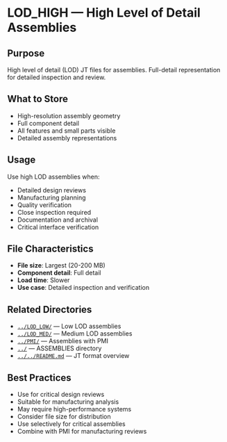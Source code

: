 # LOD_HIGH — High Level of Detail Assemblies

## Purpose

High level of detail (LOD) JT files for assemblies. Full-detail representation for detailed inspection and review.

## What to Store

- High-resolution assembly geometry
- Full component detail
- All features and small parts visible
- Detailed assembly representations

## Usage

Use high LOD assemblies when:
- Detailed design reviews
- Manufacturing planning
- Quality verification
- Close inspection required
- Documentation and archival
- Critical interface verification

## File Characteristics

- **File size**: Largest (20-200 MB)
- **Component detail**: Full detail
- **Load time**: Slower
- **Use case**: Detailed inspection and verification

## Related Directories

- [`../LOD_LOW/`](../LOD_LOW/) — Low LOD assemblies
- [`../LOD_MED/`](../LOD_MED/) — Medium LOD assemblies
- [`../PMI/`](../PMI/) — Assemblies with PMI
- [`../`](../) — ASSEMBLIES directory
- [`../../README.md`](../../README.md) — JT format overview

## Best Practices

- Use for critical design reviews
- Suitable for manufacturing analysis
- May require high-performance systems
- Consider file size for distribution
- Use selectively for critical assemblies
- Combine with PMI for manufacturing reviews
